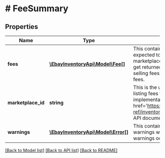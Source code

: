 # # FeeSummary

## Properties

Name | Type | Description | Notes
------------ | ------------- | ------------- | -------------
**fees** | [**\EbayInventoryApi\Model\Fee[]**](Fee.md) | This container is an array of listing fees that can be expected to be applied to an offer on the specified eBay marketplace (marketplaceId value). Many fee types will get returned even when they are 0.0. See the Standard selling fees help page for more information on listing fees. | [optional] 
**marketplace_id** | **string** | This is the unique identifier of the eBay site for which listing fees for the offer are applicable. For implementation help, refer to &lt;a href&#x3D;&#39;https://developer.ebay.com/devzone/rest/api-ref/inventory/types/MarketplaceEnum.html&#39;&gt;eBay API documentation&lt;/a&gt; | [optional] 
**warnings** | [**\EbayInventoryApi\Model\Error[]**](Error.md) | This container will contain an array of errors and/or warnings when a call is made, and errors and/or warnings occur. | [optional] 

[[Back to Model list]](../../README.md#documentation-for-models) [[Back to API list]](../../README.md#documentation-for-api-endpoints) [[Back to README]](../../README.md)



